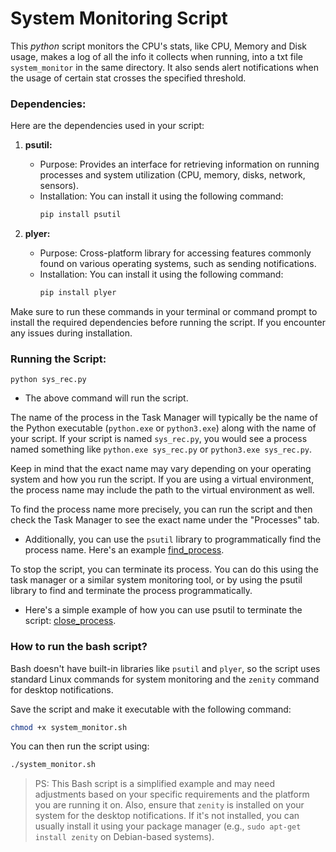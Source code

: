 # System Monitoring Script

This *python* script monitors the CPU's stats, like CPU, Memory and Disk usage, makes a log of all the info it collects when running, into a txt file `system_monitor` in the same directory.
It also sends alert notifications when the usage of certain stat crosses the specified threshold.

### Dependencies:

Here are the dependencies used in your script:

1. **psutil:**
   - Purpose: Provides an interface for retrieving information on running processes and system utilization (CPU, memory, disks, network, sensors).
   - Installation: You can install it using the following command:
     ```bash
     pip install psutil
     ```

2. **plyer:**
   - Purpose: Cross-platform library for accessing features commonly found on various operating systems, such as sending notifications.
   - Installation: You can install it using the following command:
     ```bash
     pip install plyer
     ```

Make sure to run these commands in your terminal or command prompt to install the required dependencies before running the script. If you encounter any issues during installation.

### Running the Script:

```
python sys_rec.py
```
- The above command will run the script.

The name of the process in the Task Manager will typically be the name of the Python executable (`python.exe` or `python3.exe`) along with the name of your script. If your script is named `sys_rec.py`, you would see a process named something like `python.exe sys_rec.py` or `python3.exe sys_rec.py`.

Keep in mind that the exact name may vary depending on your operating system and how you run the script. If you are using a virtual environment, the process name may include the path to the virtual environment as well.

To find the process name more precisely, you can run the script and then check the Task Manager to see the exact name under the "Processes" tab.

   - Additionally, you can use the `psutil` library to programmatically find the process name. Here's an example [find_process](find_process.py).


To stop the script, you can terminate its process. You can do this using the task manager or a similar system monitoring tool, or by using the psutil library to find and terminate the process programmatically.

   - Here's a simple example of how you can use psutil to terminate the script: [close_process](close_process.py).


### How to run the bash script?

Bash doesn't have built-in libraries like `psutil` and `plyer`, so the script uses standard Linux commands for system monitoring and the `zenity` command for desktop notifications.

Save the script and make it executable with the following command:

```bash
chmod +x system_monitor.sh
```

You can then run the script using:

```bash
./system_monitor.sh
```

> PS: This Bash script is a simplified example and may need adjustments based on your specific requirements and the platform you are running it on. Also, ensure that `zenity` is installed on your system for the desktop notifications. If it's not installed, you can usually install it using your package manager (e.g., `sudo apt-get install zenity` on Debian-based systems).
